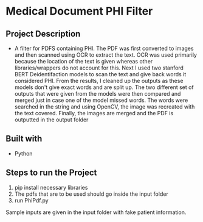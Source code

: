# Medical Document PHI Filter

## Project Description 
- A filter for PDFS containing PHI. The PDF was first converted to images and then scanned using OCR to extract the text. OCR was used primarily because the location of the text is given whereas other libraries/wrappers do not account for this. Next I used two stanford BERT Deidentifaction models to scan the text and give back words it considered PHI. From the results, I cleaned up the outputs as these models don't give exact words and are split up. The two different set of outputs that were given from the models were then compared and merged just in case one of the model missed words. The words were searched in the string and using OpenCV, the image was recreated with the text covered. Finally, the images are merged and the PDF is outputted in the output folder

## Built with 
- Python

## Steps to run the Project
1. pip install necessary libraries 
2. The pdfs that are to be used should go inside the input folder
3. run PhiPdf.py

Sample inputs are given in the input folder with fake patient information. 


